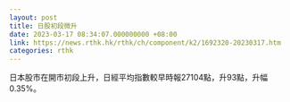 ```yaml
---
layout: post
title: 日股初段微升
date: 2023-03-17 08:34:07.000000000 +08:00
link: https://news.rthk.hk/rthk/ch/component/k2/1692320-20230317.htm
categories: rthk
---
```


日本股市在開市初段上升，日經平均指數較早時報27104點，升93點，升幅0.35%。
